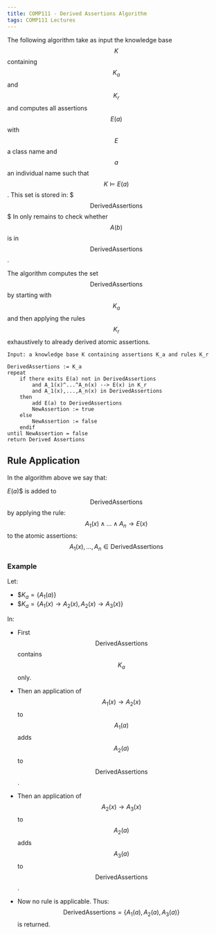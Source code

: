 ```yaml
---
title: COMP111 - Derived Assertions Algorithm
tags: COMP111 Lectures
---
```

The following algorithm take as input the knowledge base $$K$$ containing $$K_a$$ and $$K_r$$ and computes all assertions $$E(a)$$ with $$E$$ a class name and $$a$$ an individual name such that $$K\models E(a)$$. This set is stored in: $$$\text{DerivedAssertions}$$$ In only remains to check whether $$A(b)$$ is in $$\text{DerivedAssertions}$$. 

The algorithm computes the set $$\text{DerivedAssertions}$$ by starting with $$K_a$$ and then applying the rules $$K_r$$ exhaustively to already derived atomic assertions.

```
Input: a knowledge base K containing assertions K_a and rules K_r
	
DerivedAssertions := K_a
repeat
	if there exits E(a) not in DerivedAssertions
		and A_1(x)^...^A_n(x) --> E(x) in K_r
		and A_1(x),...,A_n(x) in DerivedAssertions
	then 
		add E(a) to DerivedAssertions
		NewAssertion := true
	else 
		NewAssertion := false
	endif
until NewAssertion = false
return Derived Assertions
```

## Rule Application
In the algorithm above we say that:

$E(a)$$ is added to $$\text{DerivedAssertions}$$ by applying the rule:
$$A_1(x)\wedge\ldots\wedge A_n\rightarrow E(x)$$
to the atomic assertions:
$$A_1(x),\ldots,A_n\in\text{DerivedAssertions}$$

### Example
Let:

* $$K_a=\{A_1(a)\}$
* $$K_a=\{A_1(x)\rightarrow A_2(x),A_2(x)\rightarrow A_3(x)\}$

In:

* First $$\text{DerivedAssertions}$$ contains $$K_a$$ only.

* Then an application of $$A_1(x)\rightarrow A_2(x)$$ to $$A_1(a)$$ adds $$A_2(a)$$ to $$\text{DerivedAssertions}$$.

* Then an application of $$A_2(x)\rightarrow A_3(x)$$ to $$A_2(a)$$ adds $$A_3(a)$$ to $$\text{DerivedAssertions}$$.

* Now no rule is applicable. Thus:
$$\text{DerivedAssertions}=\{A_1(a),A_2(a),A_3(a)\}$$
is returned.